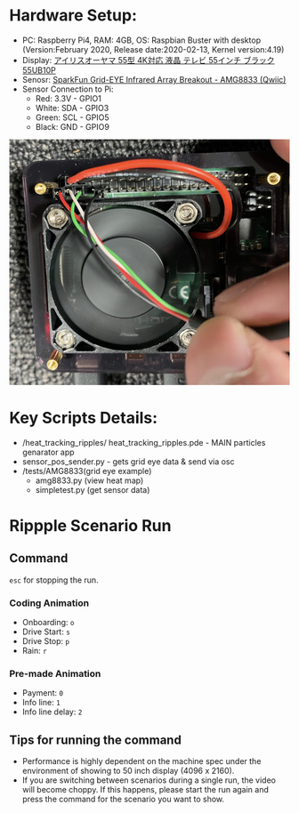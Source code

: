 <h1>Hardware Setup:</h1>

- PC: Raspberry Pi4, RAM: 4GB, OS: Raspbian Buster with desktop (Version:February 2020, Release date:2020-02-13, Kernel version:4.19)
- Display: [アイリスオーヤマ 55型 4K対応 液晶 テレビ 55インチ ブラック 55UB10P](https://www.amazon.co.jp/dp/B07RSXQML1/)
- Senosr: [SparkFun Grid-EYE Infrared Array Breakout - AMG8833 (Qwiic)](https://www.sparkfun.com/products/14607)
- Sensor Connection to Pi:
  - Red: 3.3V - GPIO1
  - White: SDA - GPIO3
  - Green: SCL - GPIO5
  - Black: GND - GPIO9

![](./sensor-wiring.png)

<h1>Key Scripts Details: </h1>
 
- /heat_tracking_ripples/ heat_tracking_ripples.pde - MAIN particles genarator app
- sensor_pos_sender.py - gets grid eye data & send via osc
- /tests/AMG8833(grid eye example)
  - amg8833.py (view heat map)
  - simpletest.py (get sensor data)


# Rippple Scenario Run
## Command
```esc``` for stopping the run.
### Coding Animation
- Onboarding: ```o```
- Drive Start: ```s```
- Drive Stop: ```p```
- Rain: ```r```
### Pre-made Animation
- Payment: ```0```
- Info line: ```1```
- Info line delay: ```2```

## Tips for running the command
- Performance is highly dependent on the machine spec under the environment of showing to 50 inch display (4096 x 2160). 
- If you are switching between scenarios during a single run, the video will become choppy. If this happens, please start the run again and press the command for the scenario you want to show.